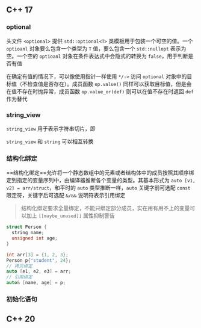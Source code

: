 ## C++ 17

### optional

头文件 `<optional>` 提供 `std::optional<T>` 类模板用于包装一个可空的值。一个 `optioanl` 对象要么包含一个类型为 `T` 值，要么包含一个 `std::nullopt` 表示为空。一个空的 `optioanl` 对象在条件表达式中会隐式的转换为 `false`，用于判断是否有值

在确定有值的情况下，可以像使用指针一样使用  `*/->` 访问 `optional` 对象中的目标值（不检查值是否存在）。成员函数 `op.value()` 同样可以获取目标值，但是会在值不存在时抛异常，成员函数 `op.value_or(def)` 则可以在值不存在时返回 `def` 作为替代

### string_view

`string_view` 用于表示字符串切片，即

`string_view` 和 `string` 可以相互转换

### 结构化绑定

==结构化绑定==允许将一个静态数组中的元素或者结构体中的成员按照其顺序绑定到指定的变量序列中，由编译器推断各个变量的类型。其基本形式为 `auto [v1, v2] = arr/struct`，和平时的 `auto` 类型推断一样，`auto` 关键字前可选配 `const` 限定符，关键字后可选配 `&/&&` 说明符表示引用绑定

> 结构化绑定要求全量绑定，不能只绑定部分成员，实在用有用不上的变量可以加上 `[[maybe_unused]]` 属性抑制警告

```c++
struct Person {
  string name;
  unsigned int age;
}

int arr[3] = {1, 2, 3};
Person p{"student", 24};
// 拷贝绑定
auto [e1, e2, e3] = arr;
// 引用绑定
auto& [name, age] = p;
```

### 初始化语句

## C++ 20